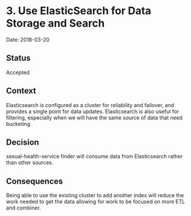 # 3. Use ElasticSearch for Data Storage and Search

Date: 2018-03-20

## Status

Accepted

## Context

Elasticsearch is configured as a cluster for reliability and failover, and provides a single point for data updates.
Elasticsearch is also useful for filtering, especially when we will have the same source of data that need bucketing

## Decision

sexual-health-service finder will consume data from Elasticsearch rather than other sources.

## Consequences

Being able to use the existing cluster to add another index will reduce the work needed to get the data allowing for work
to be focused on more ETL and combiner.
